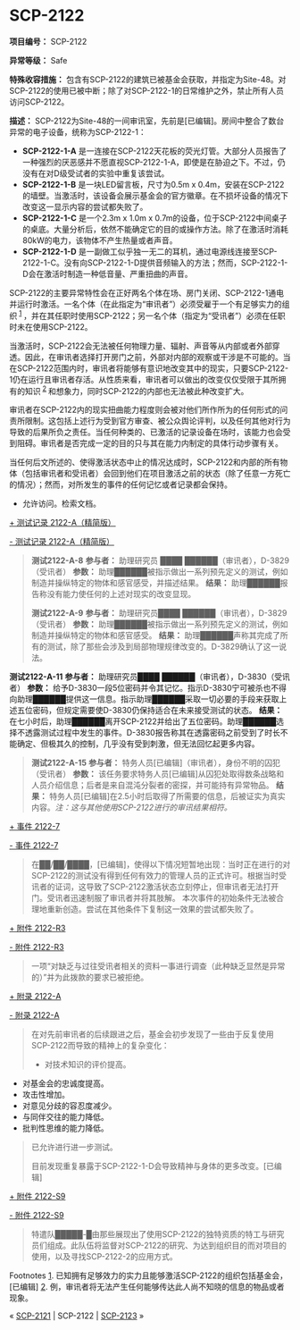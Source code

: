 # SCP-2122
                        


**项目编号：**  SCP-2122

**异常等级：**  Safe

**特殊收容措施：** 包含有SCP-2122的建筑已被基金会获取，并指定为Site-48。对SCP-2122的使用已被中断；除了对SCP-2122-1的日常维护之外，禁止所有人员访问SCP-2122。

**描述：** SCP-2122为Site-48的一间审讯室，先前是[已编辑]。房间中整合了数台异常的电子设备，统称为SCP-2122-1：

- **SCP-2122-1-A** 是一连接在SCP-2122天花板的荧光灯管。大部分人员报告了一种强烈的厌恶感并不愿直视SCP-2122-1-A，即使是在胁迫之下。不过，仍没有在对D级受试者的实验中重复该尝试。
- **SCP-2122-1-B** 是一块LED留言板，尺寸为0.5m x 0.4m，安装在SCP-2122的墙壁。当激活时，该设备会展示基金会的官方徽章。在不损坏设备的情况下改变这一显示内容的尝试都失败了。
- **SCP-2122-1-C** 是一个2.3m x 1.0m x 0.7m的设备，位于SCP-2122中间桌子的桌底。大量分析后，依然不能确定它的目的或操作方法。除了在激活时消耗80kW的电力，该物体不产生热量或者声音。
- **SCP-2122-1-D** 是一副做工似乎独一无二的耳机，通过电源线连接至SCP-2122-1-C。没有向SCP-2122-1-D提供音频输入的方法；然而，SCP-2122-1-D会在激活时制造一种低音量、严重扭曲的声音。

SCP-2122的主要异常特性会在正好两名个体在场、房门关闭、SCP-2122-1通电并运行时激活。一名个体（在此指定为“审讯者”）必须受雇于一个有足够实力的组织<sup class='footnoteref'>
 <a shape='rect' class='footnoteref' id='footnoteref-1' href='javascript:;' onclick='WIKIDOT.page.utils.scrollToReference(&apos;footnote-1&apos;)'>1</a>
</sup>，并在其任职时使用SCP-2122；另一名个体（指定为“受讯者”）必须在任职时未在使用SCP-2122。

当激活时，SCP-2122会无法被任何物理力量、辐射、声音等从内部或者外部穿透。因此，在审讯者选择打开房门之前，外部对内部的观察或干涉是不可能的。当在SCP-2122范围内时，审讯者将能够有意识地改变其中的现实，只要SCP-2122-1仍在运行且审讯者存活。从性质来看，审讯者可以做出的改变仅仅受限于其所拥有的知识<sup class='footnoteref'>
 <a shape='rect' class='footnoteref' id='footnoteref-2' href='javascript:;' onclick='WIKIDOT.page.utils.scrollToReference(&apos;footnote-2&apos;)'>2</a>
</sup>和想象力，同时SCP-2122的内部也无法被此种改变扩大。

审讯者在SCP-2122内的现实扭曲能力程度则会被对他们所作所为的任何形式的问责所限制。这包括上述行为受到官方审查、被公众舆论评判，以及任何其他对行为导致的后果所负之责任。当任何种类的、已激活的记录设备在场时，该能力也会受到阻碍。审讯者是否完成一定的目的只与其在能力内制定的具体行动步骤有关。

当任何后文所述的、使得激活状态中止的情况达成时，SCP-2122和内部的所有物体（包括审讯者和受讯者）会回到他们在项目激活之前的状态（除了任意一方死亡的情况）；然而，对所发生的事件的任何记忆或者记录都会保持。

- 允许访问。检索文档。


<a shape='rect' class='collapsible-block-link' href='javascript:;'>+&#160;&#27979;&#35797;&#35760;&#24405;&#160;2122-A&#65288;&#31934;&#31616;&#29256;&#65289;</a>

<a shape='rect' class='collapsible-block-link' href='javascript:;'>-&#160;&#27979;&#35797;&#35760;&#24405;&#160;2122-A&#65288;&#31934;&#31616;&#29256;&#65289;</a>


> **测试2122-A-8** 
**参与者：** 助理研究员 ████ ██████（审讯者），D-3829（受讯者）
**参数：** 助理██████被指示做出一系列预先定义的测试，例如制造并操纵特定的物体和感官感受，并描述结果。
**结果：** 助理██████报告称没有能力使任何的上述对现实的改变显现。
> 
> **测试2122-A-9** 
**参与者：** 助理研究员████ ██████（审讯者），D-3829（受讯者）
**参数：** 助理██████被指示做出一系列预先定义的测试，例如制造并操纵特定的物体和感官感受。
**结果：** 助理██████声称其完成了所有的测试，除了那些会涉及到局部物理规律改变的。D-3829确认了这一说法。

**测试2122-A-11** 
**参与者：** 助理研究员████ ██████（审讯者），D-3830（受讯者）
**参数：** 给予D-3830一段5位密码并令其记忆。指示D-3830宁可被杀也不得向助理██████提供这一信息。指示助理██████采取一切必要的手段来获取上述五位密码，但规定需要使D-3830仍保持适合在未来接受测试的状态。
**结果：** 在七小时后，助理██████离开SCP-2122并给出了五位密码。助理██████选择不透露测试过程中发生的事件。D-3830报告称其在透露密码之前受到了时长不能确定、但极其久的控制，几乎没有受到刺激，但无法回忆起更多内容。
> 
> **测试2122-A-15** 
**参与者：** 特务人员[已编辑]（审讯者），身份不明的囚犯（受讯者）
**参数：** 该任务要求特务人员[已编辑]从囚犯处取得数条战略和人员介绍信息；后者是来自混沌分裂者的密探，并可能持有异常物品。
**结果：** 特务人员[已编辑]在2.5小时后取得了所需要的信息，后被证实为真实内容。*注：这与其他使用SCP-2122进行的审讯结果相符。* 
> 





<a shape='rect' class='collapsible-block-link' href='javascript:;'>+&#160;&#20107;&#20214;&#160;2122-7</a>

<a shape='rect' class='collapsible-block-link' href='javascript:;'>-&#160;&#20107;&#20214;&#160;2122-7</a>


> 在██/██/████，[已编辑]，使得以下情况短暂地出现：当时正在进行的对SCP-2122的测试没有得到任何有效力的管理人员的正式许可。根据当时受讯者的证词，这导致了SCP-2122激活状态立刻停止，但审讯者无法打开门。受讯者迅速制服了审讯者并将其肢解。
本次事件的初始条件无法被合理地重新创造。尝试在其他条件下复制这一效果的尝试都失败了。
> 





<a shape='rect' class='collapsible-block-link' href='javascript:;'>+&#160;&#38468;&#20214;&#160;2122-R3</a>

<a shape='rect' class='collapsible-block-link' href='javascript:;'>-&#160;&#38468;&#20214;&#160;2122-R3</a>


> 一项“对缺乏与过往受讯者相关的资料一事进行调查（此种缺乏显然是异常的）”并为此拨款的要求已被拒绝。
> 





<a shape='rect' class='collapsible-block-link' href='javascript:;'>+&#160;&#38468;&#24405;&#160;2122-A</a>

<a shape='rect' class='collapsible-block-link' href='javascript:;'>-&#160;&#38468;&#24405;&#160;2122-A</a>


> 在对先前审讯者的后续跟进之后，基金会初步发现了一些由于反复使用SCP-2122而导致的精神上的复杂变化：
> 
> - 对技术知识的评价提高。
- 对基金会的忠诚度提高。
- 攻击性增加。
- 对意见分歧的容忍度减少。
- 与同伴交往的能力降低。
- 批判性思维的能力降低。
> 
> 已允许进行进一步测试。
> 
> 目前发现重复暴露于SCP-2122-1-D会导致精神与身体的更多改变。[已编辑]
> 





<a shape='rect' class='collapsible-block-link' href='javascript:;'>+&#160;&#38468;&#20214;&#160;2122-S9</a>

<a shape='rect' class='collapsible-block-link' href='javascript:;'>-&#160;&#38468;&#20214;&#160;2122-S9</a>


> 特遣队█████-█由那些展现出了使用SCP-2122的独特资质的特工与研究员们组成。此队伍将监督对SCP-2122的研究、为达到组织目的而对项目的使用，以及寻找SCP-2122-2的应用方式。
> 





Footnotes
<a shape='rect' href='javascript:;' onclick='WIKIDOT.page.utils.scrollToReference(&apos;footnoteref-1&apos;)'>1</a>. 已知拥有足够效力的实力且能够激活SCP-2122的组织包括基金会，[已编辑]
<a shape='rect' href='javascript:;' onclick='WIKIDOT.page.utils.scrollToReference(&apos;footnoteref-2&apos;)'>2</a>. 例，审讯者将无法产生任何能够传达此人尚不知晓的信息的物品或者现象。



« [SCP-2121](/scp-2121) | SCP-2122 | [SCP-2123](/scp-2123) »





                    